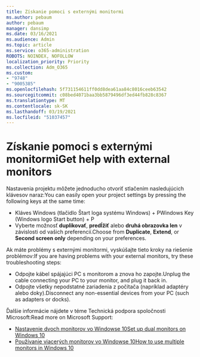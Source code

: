 ```yaml
---
title: Získanie pomoci s externými monitormi
ms.author: pebaum
author: pebaum
manager: dansimp
ms.date: 03/16/2021
ms.audience: Admin
ms.topic: article
ms.service: o365-administration
ROBOTS: NOINDEX, NOFOLLOW
localization_priority: Priority
ms.collection: Adm_O365
ms.custom:
- "9748"
- "9005385"
ms.openlocfilehash: 5f731154611ff0dd8dea61aa84c8016ceeb63542
ms.sourcegitcommit: c08bed4071baa3bb5879496df3ed44fb828c8367
ms.translationtype: MT
ms.contentlocale: sk-SK
ms.lasthandoff: 03/19/2021
ms.locfileid: "51037457"
---
```

# <a name="get-help-with-external-monitors"></a><span data-ttu-id="affab-102">Získanie pomoci s externými monitormi</span><span class="sxs-lookup"><span data-stu-id="affab-102">Get help with external monitors</span></span>

<span data-ttu-id="affab-103">Nastavenia projektu môžete jednoducho otvoriť stlačením nasledujúcich klávesov naraz:</span><span class="sxs-lookup"><span data-stu-id="affab-103">You can easily open your project settings by pressing the following keys at the same time:</span></span>

- <span data-ttu-id="affab-104">Kláves Windows (tlačidlo Štart loga systému Windows) + P</span><span class="sxs-lookup"><span data-stu-id="affab-104">Windows Key (Windows logo Start button) + P</span></span>
- <span data-ttu-id="affab-105">Vyberte možnosť **duplikovať**, **predĺžiť** alebo **druhá obrazovka len** v závislosti od vašich preferencií.</span><span class="sxs-lookup"><span data-stu-id="affab-105">Choose from **Duplicate**, **Extend**, or **Second screen only** depending on your preferences.</span></span>

<span data-ttu-id="affab-106">Ak máte problémy s externými monitormi, vyskúšajte tieto kroky na riešenie problémov:</span><span class="sxs-lookup"><span data-stu-id="affab-106">If you are having problems with your external monitors, try these troubleshooting steps:</span></span>

- <span data-ttu-id="affab-107">Odpojte kábel spájajúci PC s monitorom a znova ho zapojte.</span><span class="sxs-lookup"><span data-stu-id="affab-107">Unplug the cable connecting your PC to your monitor, and plug it back in.</span></span>
- <span data-ttu-id="affab-108">Odpojte všetky nepodstatné zariadenia z počítača (napríklad adaptéry alebo doky).</span><span class="sxs-lookup"><span data-stu-id="affab-108">Disconnect any non-essential devices from your PC (such as adapters or docks).</span></span>

<span data-ttu-id="affab-109">Ďalšie informácie nájdete v téme Technická podpora spoločnosti Microsoft:</span><span class="sxs-lookup"><span data-stu-id="affab-109">Read more on Microsoft Support:</span></span>

- [<span data-ttu-id="affab-110">Nastavenie dvoch monitorov vo Windowse 10</span><span class="sxs-lookup"><span data-stu-id="affab-110">Set up dual monitors on Windows 10</span></span>](https://support.microsoft.com/windows/set-up-dual-monitors-on-windows-10-3d5c15dc-cc63-d850-aeb6-b41778147554)
- [<span data-ttu-id="affab-111">Používanie viacerých monitorov vo Windowse 10</span><span class="sxs-lookup"><span data-stu-id="affab-111">How to use multiple monitors in Windows 10</span></span>](https://support.microsoft.com/windows/how-to-use-multiple-monitors-in-windows-10-329c6962-5a4d-b481-7baa-bec9671f728a)


